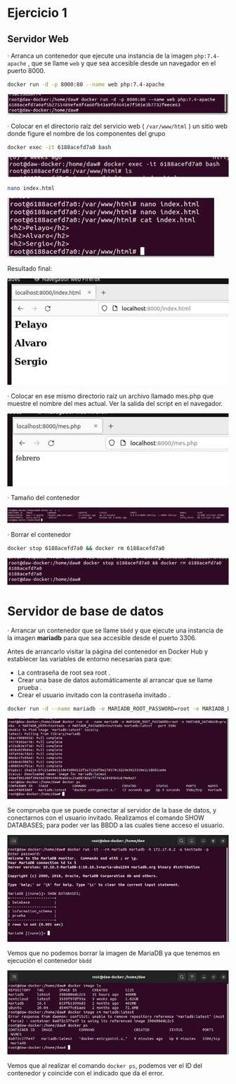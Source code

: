 # Ejercicio 1

## Servidor Web

· Arranca un contenedor que ejecute una instancia de la imagen `php:7.4-apache` , que se llame `web` y que sea accesible desde un navegador en el puerto 8000. 

```bash
docker run -d -p 8000:80 --name web php:7.4-apache
```

![](assets/captura1.PNG)

· Colocar en el directorio raíz del servicio web ( `/var/www/html` ) un sitio web donde figure el nombre de los componentes del grupo 

```bash
docker exec -it 6188acefd7a0 bash
```

![](assets/captura2.PNG)

```bash
nano index.html
```

![](assets/captura3.PNG)

Resultado final:

![](assets/captura4.PNG)

· Colocar en ese mismo directorio raíz un archivo llamado mes.php que muestre el nombre del mes actual. Ver la salida del script en el navegador.

 ![](assets/captura5.PNG)

· Tamaño del contenedor

![](assets/captura6.PNG)

· Borrar el contenedor

```bash
docker stop 6188acefd7a0 && docker rm 6188acefd7a0
```

![](assets/captura7.PNG)



# Servidor de base de datos

· Arrancar un contenedor que se llame `bbdd` y que ejecute una instancia de la imagen **mariadb** para que sea accesible desde el puerto 3306.

Antes de arrancarlo visitar la página del contenedor en Docker Hub y establecer las variables de entorno necesarias para que: 

- La contraseña de root sea root . 
- Crear una base de datos automáticamente al arrancar que se llame prueba . 
- Crear el usuario invitado con la contraseña invitado .

```bash
docker run -d --name mariadb -e MARIADB_ROOT_PASSWORD=root -e MARIADB_DATABASE=prueba -e MARIADB_USER=invitado -e MARIADB_PASSWORD=invitado mariadb:latest --port 3306
```

![](assets/captura8.PNG)

Se comprueba que se puede conectar al servidor de la base de datos, y conectarnos con el usuario invitado. Realizamos el comando SHOW DATABASES; para poder ver las BBDD a las cuales tiene acceso el usuario.

![](assets/captura9.JPG)

Vemos que no podemos borrar la imagen de MariaDB ya que tenemos en ejecución el contenedor `bbdd`

![](assets/captura10.JPG)

Vemos que al realizar el comando `docker ps`, podemos ver el ID del contenedor y coincide con el indicado que da el error. 
